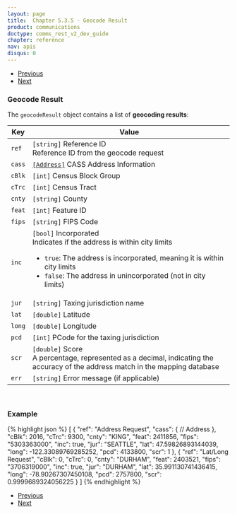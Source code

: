 ```yaml
---
layout: page
title:  Chapter 5.3.5 - Geocode Result
product: communications
doctype: comms_rest_v2_dev_guide
chapter: reference
nav: apis
disqus: 0
---
```


<ul class="pager">
  <li class="previous"><a href="/communications/dev-guide_rest_v2/reference/geocode-requests/"><i class="glyphicon glyphicon-chevron-left"></i>Previous</a></li>
  <li class="next"><a href="/communications/dev-guide_rest_v2/reference/address/">Next<i class="glyphicon glyphicon-chevron-right"></i></a></li>
</ul>

<h3>Geocode Result</h3>

The <code>geocodeResult</code> object contains a list of <b>geocoding results</b>:

<div class="mobile-table">
  <table class="styled-table">
    <thead>
      <tr>
        <th>Key</th>
        <th>Value</th>
      </tr>
    </thead>
    <tbody>
      <tr>
            <td><code>ref</code></td>
            <td><code>[string]</code> Reference ID
            <br>
            Reference ID from the geocode request
            </td>
        </tr>
        <tr>
            <td><code>cass</code></td>
            <td><a class="dev-guide-link" href="/communications/dev-guide_rest_v2/reference/address/"><code>[Address]</code></a> CASS Address Information</td>
        </tr>
        <tr>
            <td><code>cBlk</code></td>
            <td><code>[int]</code> Census Block Group</td>
        </tr>
        <tr>
            <td><code>cTrc</code></td>
            <td><code>[int]</code> Census Tract</td>
        </tr>
        <tr>
            <td><code>cnty</code></td>
            <td><code>[string]</code> County</td>
        </tr>
        <tr>
            <td><code>feat</code></td>
            <td><code>[int]</code> Feature ID</td>
        </tr>
        <tr>
            <td><code>fips</code></td>
            <td><code>[string]</code> FIPS Code</td>
        </tr>
        <tr>
            <td><code>inc</code></td>
            <td><code>[bool]</code> Incorporated
            <br/>
            Indicates if the address is within city limits
            <ul class="dev-guide-list">
                <li><code>true</code>: The address is incorporated, meaning it is within city limits</li>
                <li><code>false</code>: The address in unincorporated (not in city limits)</li>
            </ul>
            </td>
        </tr>
        <tr>
            <td><code>jur</code></td>
            <td><code>[string]</code> Taxing jurisdiction name</td>
        </tr>
        <tr>
            <td><code>lat</code></td>
            <td><code>[double]</code> Latitude</td>
        </tr>
        <tr>
            <td><code>long</code></td>
            <td><code>[double]</code> Longitude</td>
        </tr>
        <tr>
            <td><code>pcd</code></td>
            <td><code>[int]</code> PCode for the taxing jurisdiction</td>
        </tr>
        <tr>
            <td><code>scr</code></td>
            <td><code>[double]</code> Score
            <br/>
            A percentage, represented as a decimal, indicating the accuracy of the address match in the mapping database
            </td>
        </tr>
        <tr>
            <td><code>err</code></td>
            <td><code>[string]</code> Error message (if applicable)</td>
        </tr>
    </tbody>
  </table>
</div>
<br>

<h3>Example</h3>

{% highlight json %}
[
  {
    "ref": "Address Request",
    "cass": {
      // Address
    },
    "cBlk": 2016,
    "cTrc": 9300,
    "cnty": "KING",
    "feat": 2411856,
    "fips": "5303363000",
    "inc": true,
    "jur": "SEATTLE",
    "lat": 47.59826893144039,
    "long": -122.33089769285252,
    "pcd": 4133800,
    "scr": 1
  },
  {
    "ref": "Lat/Long Request",
    "cBlk": 0,
    "cTrc": 0,
    "cnty": "DURHAM",
    "feat": 2403521,
    "fips": "3706319000",
    "inc": true,
    "jur": "DURHAM",
    "lat": 35.991130741436415,
    "long": -78.90267307450108,
    "pcd": 2757800,
    "scr": 0.9999689324056225
  }
]
{% endhighlight %}

<ul class="pager">
  <li class="previous"><a href="/communications/dev-guide_rest_v2/reference/geocode-requests/"><i class="glyphicon glyphicon-chevron-left"></i>Previous</a></li>
  <li class="next"><a href="/communications/dev-guide_rest_v2/reference/address/">Next<i class="glyphicon glyphicon-chevron-right"></i></a></li>
</ul>